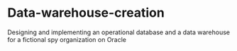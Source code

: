 # Data-warehouse-creation
Designing and implementing an operational database and a data warehouse for a fictional spy organization on Oracle
